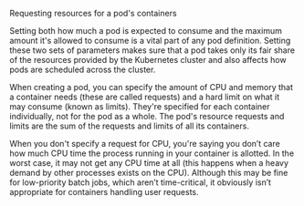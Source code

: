 Requesting resources for a pod's containers

Setting both how much a pod is expected to consume and the maximum amount it's allowed to consume is a vital part of any pod definition. Setting these two sets of parameters makes sure that a pod takes only its fair share of the resources provided by the Kubernetes cluster and also affects how pods are scheduled across the cluster.

When creating a pod, you can specify the amount of CPU and memory that a container needs (these are called requests) and a hard limit on what it may consume (known as limits). They're specified for each container individually, not for the pod as a whole. The pod's resource requests and limits are the sum of the requests and limits of all its containers.

When you don't specify a request for CPU, you're saying you don’t care how much CPU time the process running in your container is allotted. In the worst case, it may not get any CPU time at all (this happens when a heavy demand by other processes exists on the CPU). Although this may be fine for low-priority batch jobs, which aren’t time-critical, it obviously isn’t appropriate for containers handling user requests.

